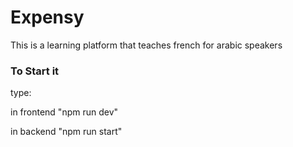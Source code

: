 # Expensy

This is a learning platform that teaches french for arabic speakers

### To Start it

type: 

in frontend "npm run dev"

in backend "npm run start"
